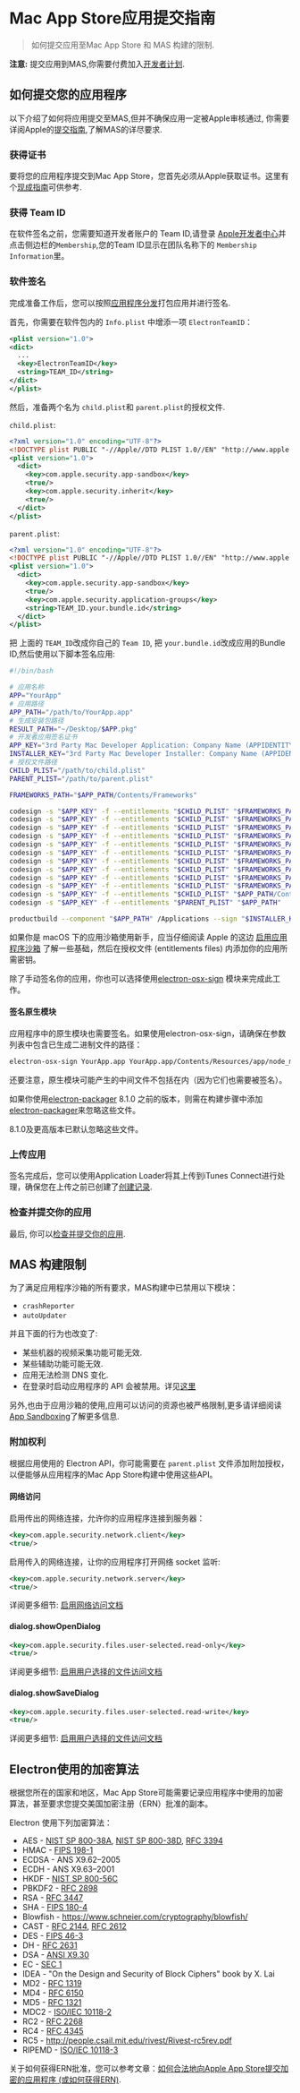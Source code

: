 # Mac App Store应用提交指南

>如何提交应用至Mac App Store 和 MAS 构建的限制.

**注意:** 提交应用到MAS,你需要付费加入[开发者计划][developer-program].        

## 如何提交您的应用程序

以下介绍了如何将应用提交至MAS,但并不确保应用一定被Apple审核通过, 你需要详阅Apple的[提交指南][submitting-your-app],了解MAS的详尽要求.

### 获得证书

要将您的应用程序提交到Mac App Store，您首先必须从Apple获取证书。这里有个[现成指南][nwjs-guide]可供参考.    

### 获得 Team ID
在软件签名之前，您需要知道开发者账户的 Team ID,请登录 [Apple开发者中心](https://developer.apple.com/account/)并点击侧边栏的`Membership`,您的Team ID显示在团队名称下的 `Membership Information`里。

### 软件签名

完成准备工作后，您可以按照[应用程序分发](application-distribution.md)打包应用并进行签名.    

首先，你需要在软件包内的 `Info.plist` 中增添一项 `ElectronTeamID`：
```xml
<plist version="1.0">
<dict>
  ...
  <key>ElectronTeamID</key>
  <string>TEAM_ID</string>
</dict>
</plist>
```

然后，准备两个名为 `child.plist`和 `parent.plist`的授权文件.

`child.plist`:
```xml
<?xml version="1.0" encoding="UTF-8"?>
<!DOCTYPE plist PUBLIC "-//Apple//DTD PLIST 1.0//EN" "http://www.apple.com/DTDs/PropertyList-1.0.dtd">
<plist version="1.0">
  <dict>
    <key>com.apple.security.app-sandbox</key>
    <true/>
    <key>com.apple.security.inherit</key>
    <true/>
  </dict>
</plist>
```

`parent.plist`:
```xml
<?xml version="1.0" encoding="UTF-8"?>
<!DOCTYPE plist PUBLIC "-//Apple//DTD PLIST 1.0//EN" "http://www.apple.com/DTDs/PropertyList-1.0.dtd">
<plist version="1.0">
  <dict>
    <key>com.apple.security.app-sandbox</key>
    <true/>
    <key>com.apple.security.application-groups</key>
    <string>TEAM_ID.your.bundle.id</string>
  </dict>
</plist>
```

把 上面的 `TEAM_ID`改成你自己的 `Team ID`, 把 `your.bundle.id`改成应用的Bundle ID,然后使用以下脚本签名应用:

```bash
#!/bin/bash

# 应用名称
APP="YourApp"
# 应用路径
APP_PATH="/path/to/YourApp.app"
# 生成安装包路径
RESULT_PATH="~/Desktop/$APP.pkg"
# 开发者应用签名证书
APP_KEY="3rd Party Mac Developer Application: Company Name (APPIDENTITY)"
INSTALLER_KEY="3rd Party Mac Developer Installer: Company Name (APPIDENTITY)"
# 授权文件路径
CHILD_PLIST="/path/to/child.plist"
PARENT_PLIST="/path/to/parent.plist"

FRAMEWORKS_PATH="$APP_PATH/Contents/Frameworks"

codesign -s "$APP_KEY" -f --entitlements "$CHILD_PLIST" "$FRAMEWORKS_PATH/Electron Framework.framework/Versions/A/Electron Framework"
codesign -s "$APP_KEY" -f --entitlements "$CHILD_PLIST" "$FRAMEWORKS_PATH/Electron Framework.framework/Versions/A/Libraries/libffmpeg.dylib"
codesign -s "$APP_KEY" -f --entitlements "$CHILD_PLIST" "$FRAMEWORKS_PATH/Electron Framework.framework/Versions/A/Libraries/libnode.dylib"
codesign -s "$APP_KEY" -f --entitlements "$CHILD_PLIST" "$FRAMEWORKS_PATH/Electron Framework.framework"
codesign -s "$APP_KEY" -f --entitlements "$CHILD_PLIST" "$FRAMEWORKS_PATH/$APP Helper.app/Contents/MacOS/$APP Helper"
codesign -s "$APP_KEY" -f --entitlements "$CHILD_PLIST" "$FRAMEWORKS_PATH/$APP Helper.app/"
codesign -s "$APP_KEY" -f --entitlements "$CHILD_PLIST" "$FRAMEWORKS_PATH/$APP Helper EH.app/Contents/MacOS/$APP Helper EH"
codesign -s "$APP_KEY" -f --entitlements "$CHILD_PLIST" "$FRAMEWORKS_PATH/$APP Helper EH.app/"
codesign -s "$APP_KEY" -f --entitlements "$CHILD_PLIST" "$FRAMEWORKS_PATH/$APP Helper NP.app/Contents/MacOS/$APP Helper NP"
codesign -s "$APP_KEY" -f --entitlements "$CHILD_PLIST" "$FRAMEWORKS_PATH/$APP Helper NP.app/"
codesign -s "$APP_KEY" -f --entitlements "$CHILD_PLIST" "$APP_PATH/Contents/MacOS/$APP"
codesign -s "$APP_KEY" -f --entitlements "$PARENT_PLIST" "$APP_PATH"

productbuild --component "$APP_PATH" /Applications --sign "$INSTALLER_KEY" "$RESULT_PATH"
```

如果你是 macOS 下的应用沙箱使用新手，应当仔细阅读 Apple 的这边 [启用应用程序沙箱][enable-app-sandbox] 了解一些基础，然后在授权文件 (entitlements files) 内添加你的应用所需密钥。

除了手动签名你的应用，你也可以选择使用[electron-osx-sign][electron-osx-sign] 模块来完成此工作。

#### 签名原生模块

应用程序中的原生模块也需要签名。如果使用electron-osx-sign，请确保在参数列表中包含已生成二进制文件的路径：

```bash
electron-osx-sign YourApp.app YourApp.app/Contents/Resources/app/node_modules/nativemodule/build/release/nativemodule
```

还要注意，原生模块可能产生的中间文件不包括在内（因为它们也需要被签名）。

如果你使用[electron-packager][electron-packager] 8.1.0 之前的版本，则需在构建步骤中添加[electron-packager][electron-packager]来忽略这些文件。

8.1.0及更高版本已默认忽略这些文件。

### 上传应用

签名完成后，您可以使用Application Loader将其上传到iTunes Connect进行处理，确保您在上传之前已创建了[创建记录][create-record].       

### 检查并提交你的应用

最后, 你可以[检查并提交你的应用][submit-for-review].                 

## MAS 构建限制

为了满足应用程序沙箱的所有要求，MAS构建中已禁用以下模块：

* `crashReporter`
* `autoUpdater`

并且下面的行为也改变了:

* 某些机器的视频采集功能可能无效.
* 某些辅助功能可能无效.
* 应用无法检测 DNS 变化.
* 在登录时启动应用程序的 API 会被禁用。详见[这里](https://github.com/electron/electron/issues/7312#issuecomment-249479237)        

另外,也由于应用沙箱的使用,应用可以访问的资源也被严格限制,更多请详细阅读[App Sandboxing][app-sandboxing]了解更多信息.

### 附加权利

根据应用使用的 Electron API，你可能需要在 `parent.plist` 文件添加附加授权，以便能够从应用程序的Mac App Store构建中使用这些API。

#### 网络访问

启用传出的网络连接，允许你的应用程序连接到服务器：
```xml
<key>com.apple.security.network.client</key>
<true/>
```

启用传入的网络连接，让你的应用程序打开网络 socket 监听:

```xml
<key>com.apple.security.network.server</key>
<true/>
```

详阅更多细节: [启用网络访问文档][network-access]                 

#### dialog.showOpenDialog

```xml
<key>com.apple.security.files.user-selected.read-only</key>
<true/>
```
详阅更多细节: [启用用户选择的文件访问文档][user-selected]                          

#### dialog.showSaveDialog

```xml
<key>com.apple.security.files.user-selected.read-write</key>
<true/>
```

详阅更多细节: [启用用户选择的文件访问文档][user-selected]                           

##  Electron使用的加密算法

根据您所在的国家和地区，Mac App Store可能需要记录应用程序中使用的加密算法，甚至要求您提交美国加密注册（ERN）批准的副本。

Electron 使用下列加密算法：

* AES - [NIST SP 800-38A](http://csrc.nist.gov/publications/nistpubs/800-38a/sp800-38a.pdf), [NIST SP 800-38D](http://csrc.nist.gov/publications/nistpubs/800-38D/SP-800-38D.pdf), [RFC 3394](http://www.ietf.org/rfc/rfc3394.txt)
* HMAC - [FIPS 198-1](http://csrc.nist.gov/publications/fips/fips198-1/FIPS-198-1_final.pdf)
* ECDSA - ANS X9.62–2005
* ECDH - ANS X9.63–2001
* HKDF - [NIST SP 800-56C](http://csrc.nist.gov/publications/nistpubs/800-56C/SP-800-56C.pdf)
* PBKDF2 - [RFC 2898](https://tools.ietf.org/html/rfc2898)
* RSA - [RFC 3447](http://www.ietf.org/rfc/rfc3447)
* SHA - [FIPS 180-4](http://csrc.nist.gov/publications/fips/fips180-4/fips-180-4.pdf)
* Blowfish - https://www.schneier.com/cryptography/blowfish/
* CAST - [RFC 2144](https://tools.ietf.org/html/rfc2144), [RFC 2612](https://tools.ietf.org/html/rfc2612)
* DES - [FIPS 46-3](http://csrc.nist.gov/publications/fips/fips46-3/fips46-3.pdf)
* DH - [RFC 2631](https://tools.ietf.org/html/rfc2631)
* DSA - [ANSI X9.30](http://webstore.ansi.org/RecordDetail.aspx?sku=ANSI+X9.30-1%3A1997)
* EC - [SEC 1](http://www.secg.org/sec1-v2.pdf)
* IDEA - "On the Design and Security of Block Ciphers" book by X. Lai
* MD2 - [RFC 1319](http://tools.ietf.org/html/rfc1319)
* MD4 - [RFC 6150](https://tools.ietf.org/html/rfc6150)
* MD5 - [RFC 1321](https://tools.ietf.org/html/rfc1321)
* MDC2 - [ISO/IEC 10118-2](https://www.openssl.org/docs/manmaster/crypto/mdc2.html)
* RC2 - [RFC 2268](https://tools.ietf.org/html/rfc2268)
* RC4 - [RFC 4345](https://tools.ietf.org/html/rfc4345)
* RC5 - http://people.csail.mit.edu/rivest/Rivest-rc5rev.pdf
* RIPEMD - [ISO/IEC 10118-3](http://webstore.ansi.org/RecordDetail.aspx?sku=ISO%2FIEC%2010118-3:2004)

关于如何获得ERN批准，您可以参考文章：[如何合法地向Apple App Store提交加密的应用程序 (或如何获得ERN)][ern-tutorial].              

[developer-program]: https://developer.apple.com/support/compare-memberships/
[submitting-your-app]: https://developer.apple.com/library/mac/documentation/IDEs/Conceptual/AppDistributionGuide/SubmittingYourApp/SubmittingYourApp.html
[nwjs-guide]: https://github.com/nwjs/nw.js/wiki/Mac-App-Store-%28MAS%29-Submission-Guideline#first-steps
[enable-app-sandbox]: https://developer.apple.com/library/ios/documentation/Miscellaneous/Reference/EntitlementKeyReference/Chapters/EnablingAppSandbox.html
[create-record]: https://developer.apple.com/library/ios/documentation/LanguagesUtilities/Conceptual/iTunesConnect_Guide/Chapters/CreatingiTunesConnectRecord.html
[electron-osx-sign]: https://github.com/electron-userland/electron-osx-sign
[electron-packager]: https://github.com/electron-userland/electron-packager
[submit-for-review]: https://developer.apple.com/library/ios/documentation/LanguagesUtilities/Conceptual/iTunesConnect_Guide/Chapters/SubmittingTheApp.html
[app-sandboxing]: https://developer.apple.com/app-sandboxing/
[ern-tutorial]: https://carouselapps.com/2015/12/15/legally-submit-app-apples-app-store-uses-encryption-obtain-ern/
[temporary-exception]: https://developer.apple.com/library/mac/documentation/Miscellaneous/Reference/EntitlementKeyReference/Chapters/AppSandboxTemporaryExceptionEntitlements.html
[user-selected]: https://developer.apple.com/library/mac/documentation/Miscellaneous/Reference/EntitlementKeyReference/Chapters/EnablingAppSandbox.html#//apple_ref/doc/uid/TP40011195-CH4-SW6
[network-access]: https://developer.apple.com/library/ios/documentation/Miscellaneous/Reference/EntitlementKeyReference/Chapters/EnablingAppSandbox.html#//apple_ref/doc/uid/TP40011195-CH4-SW9

